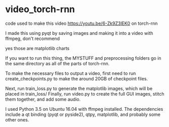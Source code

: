 # video_torch-rnn
code used to make this video https://youtu.be/6-Zk9Z3lEK0 on torch-rnn

I made this using pyqt by saving images and making it into a video with ffmpeg, don't recommend

yes those are matplotlib charts


If you want to run this thing, the MYSTUFF and preprocessing folders go in the same directory as all of the parts of torch-rnn.

To make the necessary files to output a video, first need to run create_checkpoints.py to make the around 20GB of checkpoint files.

Next, run train_loss.py to generate the matplotlib images, which will be placed in train_loss/
Finally, run video.py to create the full GUI images, stitch them together, and add some audio.


I used Python 3.5 on Ubuntu 16.04 with ffmpeg installed. The dependencies include a qt binding (pyqt or pyside2), qtpy, matplotlib, and probably some other ones.
